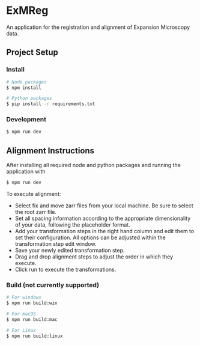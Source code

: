 # ExMReg
An application for the registration and alignment of Expansion Microscopy data.

## Project Setup

### Install

```bash
# Node packages
$ npm install

# Python packages
$ pip install -r requirements.txt
```

### Development

```bash
$ npm run dev
```

## Alignment Instructions

After installing all required node and python packages and running the application with
```bash
$ npm run dev
```

To execute alignment:
- Select fix and move zarr files from your local machine. Be sure to select the root zarr file.
- Set all spacing information according to the appropriate dimensionality of your data, following the placeholder format.
- Add your transformation steps in the right hand column and edit them to set their configuration. All options can be adjusted within the transformation step edit window.
- Save your newly edited transformation step.
- Drag and drop alignment steps to adjust the order in which they execute.
- Click run to execute the transformations.

### Build (not currently supported)

```bash
# For windows
$ npm run build:win

# For macOS
$ npm run build:mac

# For Linux
$ npm run build:linux
```